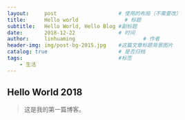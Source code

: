 ```yaml
---
layout:     post                    # 使用的布局（不需要改）
title:      Hello world               # 标题 
subtitle:   Hello World, Hello Blog #副标题
date:       2018-12-22              # 时间
author:     linhuaming                      # 作者
header-img: img/post-bg-2015.jpg    #这篇文章标题背景图片
catalog: true                       # 是否归档
tags:                               #标签
    - 生活
---
```


## Hello World 2018
> 这是我的第一篇博客。
